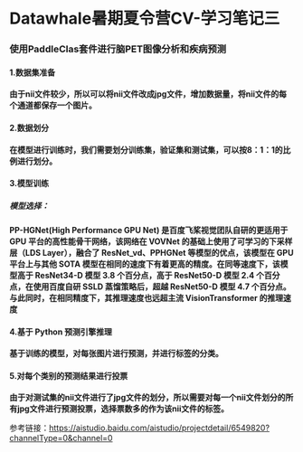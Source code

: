 # Datawhale暑期夏令营CV-学习笔记三

### 使用PaddleClas套件进行脑PET图像分析和疾病预测

#### 1.数据集准备

**由于nii文件较少，所以可以将nii文件改成jpg文件，增加数据量，将nii文件的每个通道都保存一个图片。**

#### 2.数据划分

**在模型进行训练时，我们需要划分训练集，验证集和测试集，可以按8：1：1的比例进行划分。**

#### 3.模型训练

##### 模型选择：

**PP-HGNet(High Performance GPU Net) 是百度飞桨视觉团队自研的更适用于 GPU 平台的高性能骨干网络，该网络在 VOVNet 的基础上使用了可学习的下采样层（LDS Layer），融合了 ResNet_vd、PPHGNet 等模型的优点，该模型在 GPU 平台上与其他 SOTA 模型在相同的速度下有着更高的精度。在同等速度下，该模型高于 ResNet34-D 模型 3.8 个百分点，高于 ResNet50-D 模型 2.4 个百分点，在使用百度自研 SSLD 蒸馏策略后，超越 ResNet50-D 模型 4.7 个百分点。与此同时，在相同精度下，其推理速度也远超主流 VisionTransformer 的推理速度**

#### 4.基于 Python 预测引擎推理

**基于训练的模型，对每张图片进行预测，并进行标签的分类。**

#### 5.对每个类别的预测结果进行投票

**由于对测试集的nii文件进行了jpg文件的划分，所以需要对每一个nii文件划分的所有jpg文件进行预测投票，选择票数多的作为该nii文件的标签。**

参考链接：https://aistudio.baidu.com/aistudio/projectdetail/6549820?channelType=0&channel=0

